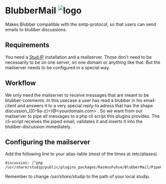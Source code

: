 BlubberMail ![logo](https://raw.github.com/Krassmus/BlubberMail/master/assets/blubbermail.png)
===========

Makes Blubber compatible with the smtp-protocol, so that users can send emails to blubber discussions.

## Requirements

You need a [Stud.IP](http://www.studip.de) installation and a mailserver. Those don't need to be necessarily to be on one server, on one domain or anything like that. But the mailserver needs to be configured in a special way.

## Workflow
We only need the mailserver to receive messages that are meant to be blubber-comments. In this usecase a user has read a blubber in his email-client and answers it to a very special reply-to adress that has the shape discussion_([0-9a-z]+)@<yourdomain.com> . So we want from our mailserver to pipe all messages to a php cli script this plugins provides. The cli-script receives the piped email, validates it and inserts it into the blubber-discussion immediately.

## Configuring the mailserver

Add the following line to your alias-table (most of the times at /etc/aliases)

    discussion: |"php /usr/share/studip/public/plugins_packages/RasmusFuhse/BlubberMail/PipeHere.cli.php"

Remember to change */usr/share/studip* to the path of your local studip.